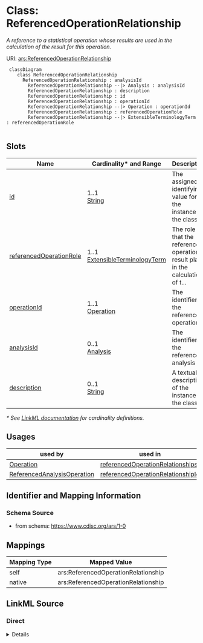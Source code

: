 # Class: ReferencedOperationRelationship

_A reference to a statistical operation whose results are used in the calculation of the result for this operation._




URI: [ars:ReferencedOperationRelationship](https://www.cdisc.org/ars/1-0/ReferencedOperationRelationship)




```mermaid
 classDiagram
    class ReferencedOperationRelationship
      ReferencedOperationRelationship : analysisId
        ReferencedOperationRelationship --|> Analysis : analysisId
        ReferencedOperationRelationship : description
        ReferencedOperationRelationship : id
        ReferencedOperationRelationship : operationId
        ReferencedOperationRelationship --|> Operation : operationId
        ReferencedOperationRelationship : referencedOperationRole
        ReferencedOperationRelationship --|> ExtensibleTerminologyTerm : referencedOperationRole
        
```


<!-- no inheritance hierarchy -->


## Slots

| Name | Cardinality* and Range | Description | Inheritance |
| ---  | --- | --- | --- |
| [id](id.md) | 1..1 <br/> [String](String.md) | The assigned identifying value for the instance of the class | direct |
| [referencedOperationRole](referencedOperationRole.md) | 1..1 <br/> [ExtensibleTerminologyTerm](ExtensibleTerminologyTerm.md) | The role that the referenced operation's result plays in the calculation of t... | direct |
| [operationId](operationId.md) | 1..1 <br/> [Operation](Operation.md) | The identifier of the referenced operation | direct |
| [analysisId](analysisId.md) | 0..1 <br/> [Analysis](Analysis.md) | The identifier of the referenced analysis | direct |
| [description](description.md) | 0..1 <br/> [String](String.md) | A textual description of the instance of the class | direct |

_* See [LinkML documentation](https://linkml.io/linkml/schemas/slots.html#slot-cardinality) for cardinality definitions._




## Usages

| used by | used in | type | used |
| ---  | --- | --- | --- |
| [Operation](Operation.md) | [referencedOperationRelationships](referencedOperationRelationships.md) | range | [ReferencedOperationRelationship](ReferencedOperationRelationship.md) |
| [ReferencedAnalysisOperation](ReferencedAnalysisOperation.md) | [referencedOperationRelationshipId](referencedOperationRelationshipId.md) | range | [ReferencedOperationRelationship](ReferencedOperationRelationship.md) |






## Identifier and Mapping Information







### Schema Source


* from schema: https://www.cdisc.org/ars/1-0





## Mappings

| Mapping Type | Mapped Value |
| ---  | ---  |
| self | ars:ReferencedOperationRelationship |
| native | ars:ReferencedOperationRelationship |





## LinkML Source

<!-- TODO: investigate https://stackoverflow.com/questions/37606292/how-to-create-tabbed-code-blocks-in-mkdocs-or-sphinx -->

### Direct

<details>
```yaml
name: ReferencedOperationRelationship
description: A reference to a statistical operation whose results are used in the
  calculation of the result for this operation.
from_schema: https://www.cdisc.org/ars/1-0
rank: 1000
slots:
- id
- referencedOperationRole
- operationId
- analysisId
- description

```
</details>

### Induced

<details>
```yaml
name: ReferencedOperationRelationship
description: A reference to a statistical operation whose results are used in the
  calculation of the result for this operation.
from_schema: https://www.cdisc.org/ars/1-0
rank: 1000
attributes:
  id:
    name: id
    description: The assigned identifying value for the instance of the class.
    from_schema: https://www.cdisc.org/ars/1-0
    rank: 1000
    identifier: true
    alias: id
    owner: ReferencedOperationRelationship
    domain_of:
    - ReportingEvent
    - ReferenceDocument
    - TerminologyExtension
    - SponsorTerm
    - AnalysisOutputCategorization
    - AnalysisOutputCategory
    - AnalysisSet
    - DataSubset
    - GroupingFactor
    - Group
    - AnalysisMethod
    - Operation
    - ReferencedOperationRelationship
    - Analysis
    - DisplaySubSection
    - Output
    - OutputDisplay
    range: string
    required: true
  referencedOperationRole:
    name: referencedOperationRole
    description: The role that the referenced operation's result plays in the calculation
      of the result of the parent operation.
    from_schema: https://www.cdisc.org/ars/1-0
    rank: 1000
    alias: referencedOperationRole
    owner: ReferencedOperationRelationship
    domain_of:
    - ReferencedOperationRelationship
    range: ExtensibleTerminologyTerm
    required: true
    any_of:
    - range: OperationRole
    - range: SponsorOperationRole
  operationId:
    name: operationId
    description: The identifier of the referenced operation.
    from_schema: https://www.cdisc.org/ars/1-0
    rank: 1000
    alias: operationId
    owner: ReferencedOperationRelationship
    domain_of:
    - ReferencedOperationRelationship
    - OperationResult
    range: Operation
    required: true
    inlined: false
  analysisId:
    name: analysisId
    description: The identifier of the referenced analysis.
    from_schema: https://www.cdisc.org/ars/1-0
    rank: 1000
    multivalued: false
    alias: analysisId
    owner: ReferencedOperationRelationship
    domain_of:
    - OrderedListItem
    - ReferencedOperationRelationship
    - ReferencedAnalysisOperation
    range: Analysis
    inlined: false
  description:
    name: description
    description: A textual description of the instance of the class.
    from_schema: https://www.cdisc.org/ars/1-0
    rank: 1000
    alias: description
    owner: ReferencedOperationRelationship
    domain_of:
    - SponsorTerm
    - AnalysisMethod
    - ReferencedOperationRelationship
    - CodeParameter
    - Analysis
    range: string

```
</details>